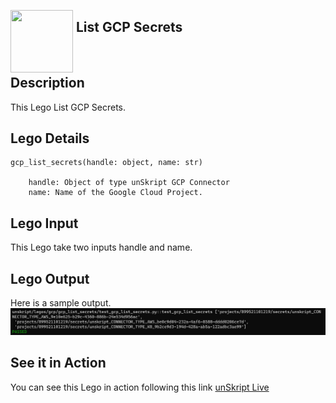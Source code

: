 [<img align="left" src="https://unskript.com/assets/favicon.png" width="100" height="100" style="padding-right: 5px">](https://unskript.com/assets/favicon.png) 
<h2>List GCP Secrets</h2>

<br>

## Description
This Lego List GCP Secrets.


## Lego Details

    gcp_list_secrets(handle: object, name: str)

        handle: Object of type unSkript GCP Connector
        name: Name of the Google Cloud Project.

## Lego Input
This Lego take two inputs handle and name.

## Lego Output
Here is a sample output.
<img src="./1.png">

## See it in Action

You can see this Lego in action following this link [unSkript Live](https://us.app.unskript.io)